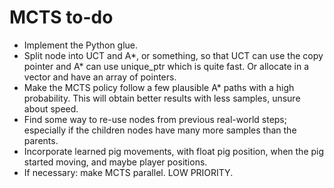 # MCTS to-do
 * Implement the Python glue.
 * Split node into UCT and A*, or something, so that UCT can use the copy
   pointer and A* can use unique_ptr which is quite fast. Or allocate in a
   vector and have an array of pointers.
 * Make the MCTS policy follow a few plausible A* paths with a high probability.
   This will obtain better results with less samples, unsure about speed.
 * Find some way to re-use nodes from previous real-world steps; especially if
   the children nodes have many more samples than the parents.
 * Incorporate learned pig movements, with float pig position, when the pig
   started moving, and maybe player positions.
 * If necessary: make MCTS parallel. LOW PRIORITY.
